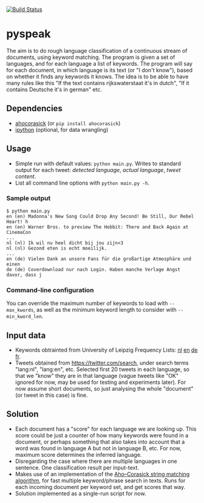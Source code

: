[![Build Status](https://api.travis-ci.org/kibernick/pyspeak.png)](https://travis-ci.org/kibernick/pyspeak)

# pyspeak
The aim is to do rough language classification of a continuous stream of documents, using keyword matching.
The program is given a set of languages, and for each language a list of keywords. The program will say for each document, in which language is its text (or "I don't know"), based on whether it finds any keywords it knows. The idea is to be able to have many rules like this "If the text contains rijkswaterstaat it's in dutch", "If it contains Deutsche it's in german" etc.

## Dependencies
* [ahocorasick](https://pypi.python.org/pypi/ahocorasick/0.9) (or `pip install ahocorasick`)
* [ipython](https://pypi.python.org/pypi/ipython) (optional, for data wrangling) 

## Usage
* Simple run with default values: `python main.py`. Writes to standard output for each tweet: *detected language*, *actual language*, *tweet content*.
* List all command line options with `python main.py -h`.

### Sample output
```
$ python main.py
en (en) Madonna's New Song Could Drop Any Second! Be Still, Our Rebel Heart! h
en (en) Warner Bros. to preview The Hobbit: There and Back Again at CinemaCon
...
nl (nl) Ik wil nu heel dicht bij jou zijn<3
nl (nl) Gezond eten is echt moeilijk.
...
en (de) Vielen Dank an unsere Fans für die großartige Atmosphäre und einen
de (de) Coverdownload nur nach Login. Haben manche Verlage Angst davor, dass j 
```

### Command-line configuration
You can override the maximum number of keywords to load with `--max_kwords`, as well as the minimum keyword length to consider with `--min_kword_len`.

## Input data
* Keywords obtrainted from University of Leipzig Frequency Lists: [nl](http://wortschatz.uni-leipzig.de/Papers/top100nl.txt) [en](http://wortschatz.uni-leipzig.de/Papers/top100en.txt) [de](http://wortschatz.uni-leipzig.de/Papers/top100de.txt) [fr](http://wortschatz.uni-leipzig.de/Papers/top100fr.txt).
* Tweets obtained from https://twitter.com/search, under search terms "lang:nl", "lang:en", etc. Selected first 20 tweets in each language, so that we "know" they are in that language (vague tweets like "OK" ignored for now, may be used for testing and experiments later). For now assume short documents, so just analysing the whole "document" (or tweet in this case) is fine.

## Solution
* Each document has a "score" for each language we are looking up. This score could be just a counter of how many keywords were found in a document, or perhaps something that also takes into account that a word was found in language A but not in language B, etc. For now, maximum score determines the inferred language.
* Disregarding the case where there are multiple languages in one sentence. One classification result per input-text.
* Makes use of an implementation of the [Aho–Corasick string matching algorithm](https://hkn.eecs.berkeley.edu/~dyoo/python/ahocorasick/), for fast multiple keyword/phrase search in texts. Runs for each incoming document per keyword set, and get scores that way.
* Solution implemented as a single-run script for now.
